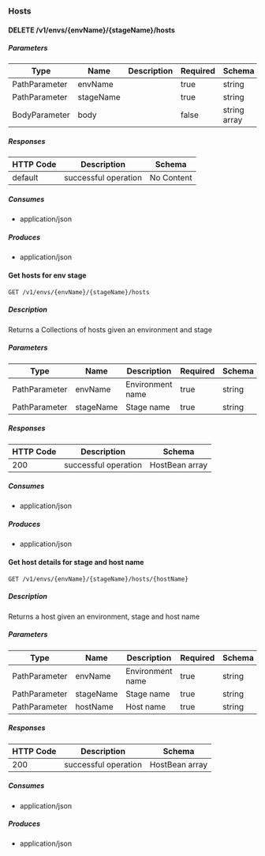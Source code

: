 ### Hosts
#### DELETE /v1/envs/{envName}/{stageName}/hosts
##### Parameters
|Type|Name|Description|Required|Schema|Default|
|----|----|----|----|----|----|
|PathParameter|envName||true|string||
|PathParameter|stageName||true|string||
|BodyParameter|body||false|string array||


##### Responses
|HTTP Code|Description|Schema|
|----|----|----|
|default|successful operation|No Content|


##### Consumes

* application/json

##### Produces

* application/json

#### Get hosts for env stage
```
GET /v1/envs/{envName}/{stageName}/hosts
```

##### Description

Returns a Collections of hosts given an environment and stage

##### Parameters
|Type|Name|Description|Required|Schema|Default|
|----|----|----|----|----|----|
|PathParameter|envName|Environment name|true|string||
|PathParameter|stageName|Stage name|true|string||


##### Responses
|HTTP Code|Description|Schema|
|----|----|----|
|200|successful operation|HostBean array|


##### Consumes

* application/json

##### Produces

* application/json

#### Get host details for stage and host name
```
GET /v1/envs/{envName}/{stageName}/hosts/{hostName}
```

##### Description

Returns a host given an environment, stage and host name

##### Parameters
|Type|Name|Description|Required|Schema|Default|
|----|----|----|----|----|----|
|PathParameter|envName|Environment name|true|string||
|PathParameter|stageName|Stage name|true|string||
|PathParameter|hostName|Host name|true|string||


##### Responses
|HTTP Code|Description|Schema|
|----|----|----|
|200|successful operation|HostBean array|


##### Consumes

* application/json

##### Produces

* application/json

